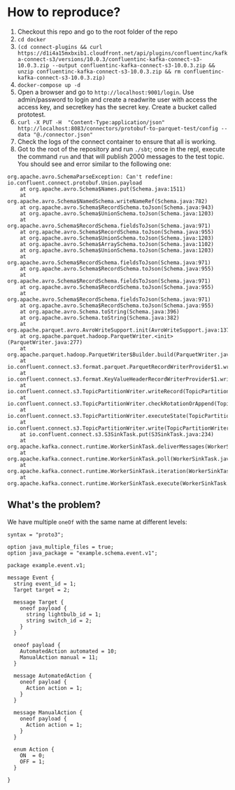 # How to reproduce?

1. Checkout this repo and go to the root folder of the repo
2. `cd docker`
3. `(cd connect-plugins && curl https://d1i4a15mxbxib1.cloudfront.net/api/plugins/confluentinc/kafka-connect-s3/versions/10.0.3/confluentinc-kafka-connect-s3-10.0.3.zip --output confluentinc-kafka-connect-s3-10.0.3.zip && unzip confluentinc-kafka-connect-s3-10.0.3.zip && rm confluentinc-kafka-connect-s3-10.0.3.zip)`
4. `docker-compose up -d`
5. Open a browser and go to `http://localhost:9001/login`. Use admin/password to login and create a readwrite user with access the access key, and secretkey has the secret key. Create a bucket called prototest.
6. `curl -X PUT -H  "Content-Type:application/json" http://localhost:8083/connectors/protobuf-to-parquet-test/config --data "@./connector.json"`
7. Check the logs of the connect container to ensure that all is working.
8. Got to the root of the repository and run `./sbt`; once in the repl, execute the command `run` and that will publish 2000 messages to the test topic. You should see and error similar to the following one:
```
org.apache.avro.SchemaParseException: Can't redefine: io.confluent.connect.protobuf.Union.payload
	at org.apache.avro.Schema$Names.put(Schema.java:1511)
	at org.apache.avro.Schema$NamedSchema.writeNameRef(Schema.java:782)
	at org.apache.avro.Schema$RecordSchema.toJson(Schema.java:943)
	at org.apache.avro.Schema$UnionSchema.toJson(Schema.java:1203)
	at org.apache.avro.Schema$RecordSchema.fieldsToJson(Schema.java:971)
	at org.apache.avro.Schema$RecordSchema.toJson(Schema.java:955)
	at org.apache.avro.Schema$UnionSchema.toJson(Schema.java:1203)
	at org.apache.avro.Schema$ArraySchema.toJson(Schema.java:1102)
	at org.apache.avro.Schema$UnionSchema.toJson(Schema.java:1203)
	at org.apache.avro.Schema$RecordSchema.fieldsToJson(Schema.java:971)
	at org.apache.avro.Schema$RecordSchema.toJson(Schema.java:955)
	at org.apache.avro.Schema$RecordSchema.fieldsToJson(Schema.java:971)
	at org.apache.avro.Schema$RecordSchema.toJson(Schema.java:955)
	at org.apache.avro.Schema$RecordSchema.fieldsToJson(Schema.java:971)
	at org.apache.avro.Schema$RecordSchema.toJson(Schema.java:955)
	at org.apache.avro.Schema.toString(Schema.java:396)
	at org.apache.avro.Schema.toString(Schema.java:382)
	at org.apache.parquet.avro.AvroWriteSupport.init(AvroWriteSupport.java:137)
	at org.apache.parquet.hadoop.ParquetWriter.<init>(ParquetWriter.java:277)
	at org.apache.parquet.hadoop.ParquetWriter$Builder.build(ParquetWriter.java:564)
	at io.confluent.connect.s3.format.parquet.ParquetRecordWriterProvider$1.write(ParquetRecordWriterProvider.java:85)
	at io.confluent.connect.s3.format.KeyValueHeaderRecordWriterProvider$1.write(KeyValueHeaderRecordWriterProvider.java:105)
	at io.confluent.connect.s3.TopicPartitionWriter.writeRecord(TopicPartitionWriter.java:532)
	at io.confluent.connect.s3.TopicPartitionWriter.checkRotationOrAppend(TopicPartitionWriter.java:302)
	at io.confluent.connect.s3.TopicPartitionWriter.executeState(TopicPartitionWriter.java:245)
	at io.confluent.connect.s3.TopicPartitionWriter.write(TopicPartitionWriter.java:196)
	at io.confluent.connect.s3.S3SinkTask.put(S3SinkTask.java:234)
	at org.apache.kafka.connect.runtime.WorkerSinkTask.deliverMessages(WorkerSinkTask.java:582)
	at org.apache.kafka.connect.runtime.WorkerSinkTask.poll(WorkerSinkTask.java:330)
	at org.apache.kafka.connect.runtime.WorkerSinkTask.iteration(WorkerSinkTask.java:232)
	at org.apache.kafka.connect.runtime.WorkerSinkTask.execute(WorkerSinkTask.java:201)
```

## What's the problem?

We have multiple `oneOf` with the same name at different levels:
```
syntax = "proto3";

option java_multiple_files = true;
option java_package = "example.schema.event.v1";

package example.event.v1;

message Event {
  string event_id = 1;
  Target target = 2;

  message Target {
    oneof payload {
      string lightbulb_id = 1;
      string switch_id = 2;
    }
  }

  oneof payload {
    AutomatedAction automated = 10;
    ManualAction manual = 11;
  }

  message AutomatedAction {
    oneof payload {
      Action action = 1;
    }
  }

  message ManualAction {
    oneof payload {
      Action action = 1;
    }
  }

  enum Action {
    ON  = 0;
    OFF = 1;
  }

}
```
